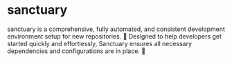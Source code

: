 # sanctuary
sanctuary is a comprehensive, fully automated, and consistent development environment setup for new repositories. 🏡 Designed to help developers get started quickly and effortlessly, Sanctuary ensures all necessary dependencies and configurations are in place. 🚀
